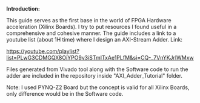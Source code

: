 **Introduction:**

 This guide serves as the first base in the world of FPGA Hardware acceleration (Xilinx Boards). I try to put resources I found useful in a comprehensive and cohesive manner.
 The guide includes a link to a youtube list (about 1H time) where I design an AXI-Stream Adder. Link:
 
 https://youtube.com/playlist?list=PLwG3CDMGQX8OiYPO9v3iSTmITxAe1PLfM&si=CQ-_7VnYKJrlWMxw
 
 Files generated from Vivado tool along with the Software code to run the adder are included in the repository
 inside "AXI_Adder_Tutorial" folder.

Note: I used PYNQ-Z2 Board but the concept is valid for all Xilinx Boards, only difference would be in the Software code. 
